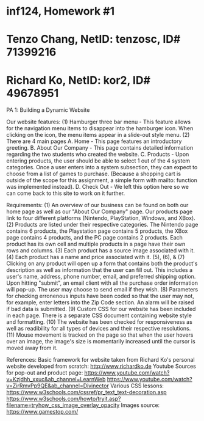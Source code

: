 # inf124, Homework #1
# Tenzo Chang, NetID: tenzosc, ID# 71399216
# Richard Ko, NetID: kor2, ID# 49678951

PA 1: Building a Dynamic Website

Our website features:
(1) Hamburger three bar menu - This feature allows for the navigation menu items to disappear into the hamburger icon. When clicking on the icon, the menu items appear in a slide-out style menu.
(2) There are 4 main pages
    A. Home - This page features an introductory greeting.
    B. About Our Company - This page contains detailed information regarding the two students who created the website.
    C. Products - Upon entering products, the user should be able to select 1 out of the 4 system categories. Once a user enters into a system subsection, they can expect to choose from a list of games to purchase. (Because a shopping cart is outside of the scope for this assignment, a simple form with mailto: function was implemented instead).
    D. Check Out - We left this option here so we can come back to this site to work on it further.

Requirements:
(1) An overview of our business can be found on both our home page as well as our "About Our Company" page. Our products page link to four different platforms (Nintendo, PlayStation, Windows, and XBox).
(2) Products are listed under their respective categories. The Nintendo page contains 6 products, the Playstation page contains 5 products, the XBox page contains 4 products, and the PC page contains 2 products. Each product has its own cell and multiple products in a page have their own rows and columns.
(3) Each product has a source image associated with it.
(4) Each product has a name and price associated with it. 
(5), (6), & (7) Clicking on any product will open up a form that contains both the product's description as well as information that the user can fill out. This includes a user's name, address, phone number, email, and preferred shipping option. Upon hitting "submit", an email client with all the purchase order information will pop-up. The user may choose to send email if they wish.
(8) Parameters for checking erronenous inputs have been coded so that the user may not, for example, enter letters into the Zip Code section. An alarm will be raised if bad data is submitted.
(9) Custom CSS for our website has been included in each page. There is a separate CSS document containing website style and formatting.
(10) The website has been checked for responsiveness as well as readibility for all types of devices and their respective resolutions.
(11) Mouse movement is tracked on the page so that when the user hovers over an image, the image's size is momentarily increased until the cursor is moved away from it.

References:
Basic framework for website taken from Richard Ko's personal website developed from scratch:
http://www.richardko.de
Youtube Sources for pop-out and product page:
https://www.youtube.com/watch?v=Kzjdhh_xxuc&ab_channel=LearnWeb
https://www.youtube.com/watch?v=ZirRmvPp9QE&ab_channel=Divinector
Various CSS lessons:
https://www.w3schools.com/cssref/pr_text_text-decoration.asp
https://www.w3schools.com/howto/tryit.asp?filename=tryhow_css_image_overlay_opacity
Images source:
https://www.gamestop.com/
